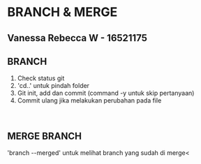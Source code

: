 # BRANCH & MERGE 
## Vanessa Rebecca W - 16521175

## BRANCH
<ol> 
    <li>Check status git</li>
    <li>'cd..' untuk pindah folder</li>
    <li>Git init, add dan commit (command -y untuk skip pertanyaan)</li>
    <li>Commit ulang jika melakukan perubahan pada file</li>
</ol>

<p>&nbsp;</p>

## MERGE BRANCH
<p>'branch --merged' untuk melihat branch yang sudah di merge<</p>